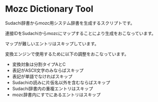 # Mozc Dictionary Tool

Sudachi辞書からmozc用システム辞書を生成するスクリプトです。

連接IDをSudachiからmozcにマップすることにより生成をおこなっています。

マップが難しいエントリはスキップしています。

変換エンジンで使用するために以下の調整をおこなっています。
- 変換対象は分割タイプAとC
- 表記がASCII文字のみならばスキップ
- 表記が単語でなければスキップ
- Sudachiの読みに片仮名以外を含むならばスキップ
- Sudachi辞書内の重複エントリはスキップ
- mozc辞書内にすでにあるエントリはスキップ

